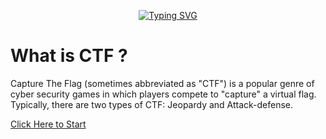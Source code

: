 <p align="center">
<a href="https://git.io/typing-svg"><img src="https://readme-typing-svg.herokuapp.com?font=Fira+Code&size=28&pause=1000&color=FFFFFFFF&center=true&vCenter=true&width=435&lines=Welcome+to+Jom+Belajar+CTF;Let's+get+you+the+details!" alt="Typing SVG" /></a>
</p>    
    
# What is CTF ?
Capture The Flag (sometimes abbreviated as "CTF") is a popular genre of cyber security games in which players compete to "capture" a virtual flag. Typically, there are two types of CTF: Jeopardy and Attack-defense.

[Click Here to Start](https://github.com/g3nj1z/Jom-Belajar-CTF/discussions/10)

